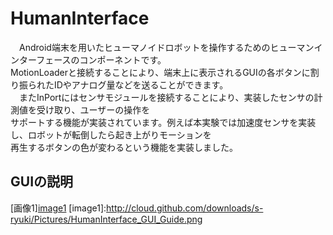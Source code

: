 HumanInterface
==============
　Android端末を用いたヒューマノイドロボットを操作するためのヒューマンインターフェースのコンポーネントです。  
MotionLoaderと接続することにより、端末上に表示されるGUIの各ボタンに割り振られたIDやアナログ量などを送ることができます。  
　またInPortにはセンサモジュールを接続することにより、実装したセンサの計測値を受け取り、ユーザーの操作を  
サポートする機能が実装されています。例えば本実験では加速度センサを実装し、ロボットが転倒したら起き上がりモーションを  
再生するボタンの色が変わるという機能を実装しました。  

GUIの説明
--------
[画像1][image1](http://cloud.github.com/downloads/s-ryuki/Pictures/HumanInterface_GUI_Guide.png)
[image1]:http://cloud.github.com/downloads/s-ryuki/Pictures/HumanInterface_GUI_Guide.png